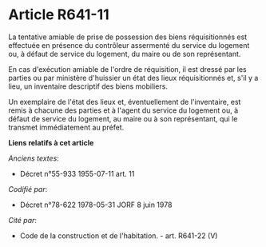 # Article R641-11

La tentative amiable de prise de possession des biens réquisitionnés est effectuée en présence du contrôleur assermenté du
service du logement ou, à défaut de service du logement, du maire ou de son représentant.

En cas d'exécution amiable de l'ordre de réquisition, il est dressé par les parties ou par ministère d'huissier un état des
lieux réquisitionnés et, s'il y a lieu, un inventaire descriptif des biens mobiliers.

Un exemplaire de l'état des lieux et, éventuellement de l'inventaire, est remis à chacune des parties et à l'agent du service
du logement ou, à défaut de service du logement, au maire ou à son représentant, qui le transmet immédiatement au préfet.

**Liens relatifs à cet article**

_Anciens textes_:

  - Décret n°55-933 1955-07-11 art. 11

_Codifié par_:

  - Décret n°78-622 1978-05-31 JORF 8 juin 1978

_Cité par_:

  - Code de la construction et de l'habitation. - art. R641-22 (V)
